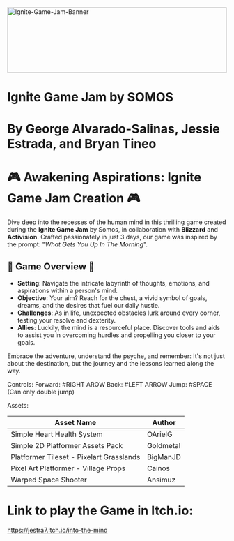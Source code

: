 <img src="https://i.imgur.com/nTjz6JN.png" alt="Ignite-Game-Jam-Banner" width="100%" height="150px">

# Ignite Game Jam by SOMOS

# By George Alvarado-Salinas, Jessie Estrada, and Bryan Tineo

# 🎮 Awakening Aspirations: Ignite Game Jam Creation 🎮

Dive deep into the recesses of the human mind in this thrilling game created during the **Ignite Game Jam** by Somos, in collaboration with **Blizzard** and **Activision**. Crafted passionately in just 3 days, our game was inspired by the prompt: "_What Gets You Up In The Morning_".

## 🧠 Game Overview 🧠

- **Setting**: Navigate the intricate labyrinth of thoughts, emotions, and aspirations within a person's mind.
- **Objective**: Your aim? Reach for the chest, a vivid symbol of goals, dreams, and the desires that fuel our daily hustle.
- **Challenges**: As in life, unexpected obstacles lurk around every corner, testing your resolve and dexterity.
- **Allies**: Luckily, the mind is a resourceful place. Discover tools and aids to assist you in overcoming hurdles and propelling you closer to your goals.

Embrace the adventure, understand the psyche, and remember: It's not just about the destination, but the journey and the lessons learned along the way.

Controls:
Forward: #RIGHT AROW
Back: #LEFT ARROW
Jump: #SPACE (Can only double jump)

Assets:

| Asset Name                               | Author    |
| ---------------------------------------- | --------- |
| Simple Heart Health System               | OArielG   |
| Simple 2D Platformer Assets Pack         | Goldmetal |
| Platformer Tileset - Pixelart Grasslands | BigManJD  |
| Pixel Art Platformer - Village Props     | Cainos    |
| Warped Space Shooter                     | Ansimuz   |

# Link to play the Game in Itch.io:

https://jestra7.itch.io/into-the-mind
